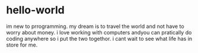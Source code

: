 # hello-world
im new to prrogramming.
my dream is to travel the world and not have to worry about money.
i love working with computers andyou can pratically do coding anywhere so i put the two togethor. 
i cant wait to see what life has in store for me.
